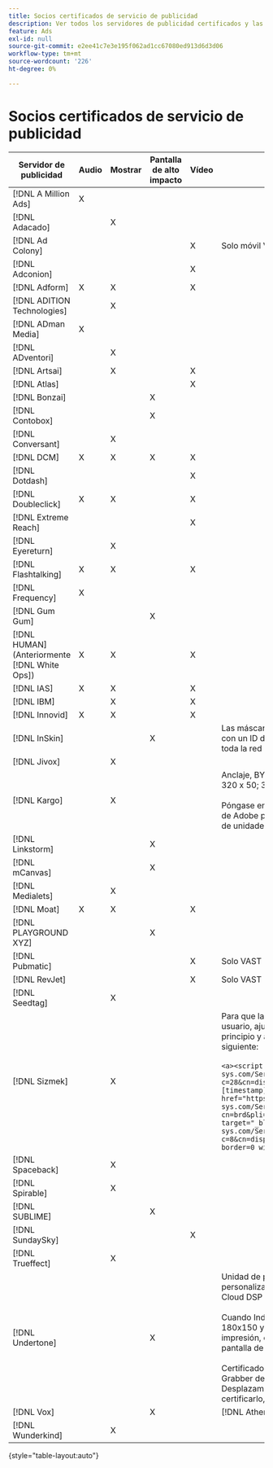```yaml
---
title: Socios certificados de servicio de publicidad
description: Ver todos los servidores de publicidad certificados y las unidades de publicidad.
feature: Ads
exl-id: null
source-git-commit: e2ee41c7e3e195f062ad1cc67080ed913d6d3d06
workflow-type: tm+mt
source-wordcount: '226'
ht-degree: 0%

---
```


# Socios certificados de servicio de publicidad

| Servidor de publicidad | Audio | Mostrar | Pantalla de alto impacto | Vídeo | Requisitos especiales y notas |
| --- | --- | --- | --- | --- | --- |
| [!DNL A Million Ads] | X |  |  |  |  |
| [!DNL Adacado] |  | X |  |  |  |
| [!DNL Ad Colony] |  |  |  | X | Solo móvil VAST |
| [!DNL Adconion] |  |  |  | X |  |
| [!DNL Adform] | X | X |  | X |  |
| [!DNL ADITION Technologies] |  | X |  |  |  |
| [!DNL ADman Media] | X |  |  |  |  |
| [!DNL ADventori] |  | X |  |  |  |
| [!DNL Artsai] |  | X |  | X |  |
| [!DNL Atlas] |  |  |  | X |  |
| [!DNL Bonzai] |  |  | X |  |  |
| [!DNL Contobox] |  |  | X |  |  |
| [!DNL Conversant] |  | X |  |  |  |
| [!DNL DCM] | X | X | X | X |  |
| [!DNL Dotdash] |  |  |  | X |  |
| [!DNL Doubleclick] | X | X |  | X |  |
| [!DNL Extreme Reach] |  |  |  | X |  |
| [!DNL Eyereturn] |  | X |  |  |  |
| [!DNL Flashtalking] | X | X |  | X |  |
| [!DNL Frequency] | X |  |  |  |  |
| [!DNL Gum Gum] |  |  | X |  |  |
| [!DNL HUMAN] (Anteriormente  [!DNL White Ops]) | X | X |  | X |  |
| [!DNL IAS] | X | X |  | X |  |
| [!DNL IBM] |  | X |  | X |  |
| [!DNL Innovid] | X | X |  | X |  |
| [!DNL InSkin] |  |  | X |  | Las máscaras de alto impacto deben proporcionarse con un ID de oferta de visualización de 180 x 150 en toda la red de inventario de Inskin. |
| [!DNL Jivox] |  | X |  |  |  |
| [!DNL Kargo] |  | X |  |  | Anclaje, BYOC, Pase, Desglose y Barra de tareas de 320 x 50; 300x250 Outstream </br></br>Póngase en contacto con el administrador de cuentas de Adobe para obtener ayuda sobre la configuración de unidades de publicidad. |
| [!DNL Linkstorm] |  |  | X |  |  |
| [!DNL mCanvas] |  |  | X |  |  |
| [!DNL Medialets] |  | X |  |  |  |
| [!DNL Moat] | X | X |  | X |  |
| [!DNL PLAYGROUND XYZ] |  |  | X |  |  |
| [!DNL Pubmatic] |  |  |  | X | Solo VAST |
| [!DNL RevJet] |  |  |  | X | Solo VAST |
| [!DNL Seedtag] |  | X |  |  |  |
| [!DNL Sizmek] |  | X |  |  | Para que las etiquetas se representen en la interfaz de usuario, ajuste la etiqueta con etiquetas `<a>` (al principio y al final). Consulte la etiqueta de ejemplo siguiente:</br></br>```<a><script src="https://bs.serving-sys.com/Serving/adServer.bs?c=28&cn=display&pli=1074570064&w=900&h=550&ord=[timestamp]&ifrm=-1&z=0"></script> <noscript> <a href="https://bs.serving-sys.com/Serving/adServer.bs?cn=brd&pli=1074570064&Page=&Pos=-602368150" target="_blank"> <img src="https://bs.serving-sys.com/Serving/adServer.bs?c=8&cn=display&pli=1074570064&Page=&Pos=-602368150" border=0 width=900 height=550></a> </noscript><a>``` |
| [!DNL Spaceback] |  | X |  |  |  |
| [!DNL Spirable] |  | X |  |  |  |
| [!DNL SUBLIME] |  |  | X |  |  |
| [!DNL SundaySky] |  |  |  | X |  |
| [!DNL Trueffect] |  | X |  |  |  |
| [!DNL Undertone] |  |  | X |  | Unidad de publicidad de Grabber de página personalizada cargada como 180x150 en Advertising Cloud DSP</br></br>Cuando Index Exchange pasa una subasta de 180x150 y DSP ofertas en la subasta y sirve una impresión, el creativo se amplía a un anuncio en pantalla de página completa.</br></br>Certificado inicialmente para las unidades de anuncios Grabber de página, Adhesion ampliable y Desplazamiento de pantalla. Es necesario volver a certificarlo, con pasos marcados para los procesos. |
| [!DNL Vox] |  |  | X |  | [!DNL Athena] unidades de anuncio |
| [!DNL Wunderkind] |  | X |  |  |  |

{style=&quot;table-layout:auto&quot;}

